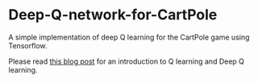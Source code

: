 # Deep-Q-network-for-CartPole
A simple implementation of deep Q learning for the CartPole game using Tensorflow.

Please read [this blog post](https://tungmphung.com/reinforcement-learning-q-learning-deep-q-learning-introduction-with-tensorflow/) for an introduction to Q learning and Deep Q learning.
